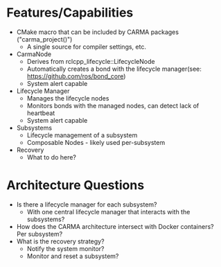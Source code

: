 
# Features/Capabilities

* CMake macro that can be included by CARMA packages ("carma_project()")
    * A single source for compiler settings, etc.
* CarmaNode
    * Derives from rclcpp_lifecycle::LifecycleNode
    * Automatically creates a bond with the lifecycle manager(see: https://github.com/ros/bond_core)
    * System alert capable
* Lifecycle Manager
    * Manages the lifecycle nodes
    * Monitors bonds with the managed nodes, can detect lack of heartbeat
    * System alert capable
* Subsystems
    * Lifecycle management of a subsystem
    * Composable Nodes - likely used per-subsystem
* Recovery
    * What to do here?

# Architecture Questions

* Is there a lifecycle manager for each subsystem?
    * With one central lifecycle manager that interacts with the subsystems?
* How does the CARMA architecture intersect with Docker containers?  Per subsystem?
* What is the recovery strategy?
    * Notify the system monitor?
    * Monitor and reset a subsystem?
